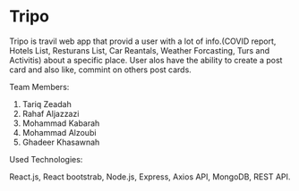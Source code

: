 # Tripo

Tripo is travil web app that provid a user with a lot of info.(COVID report, Hotels List, Resturans List, Car Reantals, Weather Forcasting, Turs and Activitis) about a specific place.
User alos have the ability to create a post card and also like, commint on others post cards.

Team Members:

1. Tariq Zeadah
2. Rahaf Aljazzazi
3. Mohammad Kabarah
4. Mohammad Alzoubi
5. Ghadeer Khasawnah

Used Technologies:

React.js, React bootstrab, Node.js, Express, Axios API, MongoDB, REST API.
